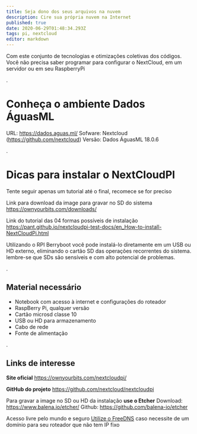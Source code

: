 ```yaml
---
title: Seja dono dos seus arquivos na nuvem
description: Cire sua própria nuvem na Internet
published: true
date: 2020-06-29T01:48:34.293Z
tags: pi, nextcloud
editor: markdown
---
```


Com este conjunto de tecnologias e otimizações coletivas dos códigos.
Você não precisa saber programar para configurar o NextCloud, em um servidor ou em seu RaspberryPi

.
# Conheça o ambiente Dados ÁguasML
URL: https://dados.aguas.ml/
Sofware: Nextcloud (https://github.com/nextcloud)
Versão: Dados ÁguasML 18.0.6

.
# Dicas para instalar o NextCloudPI


Tente seguir apenas um tutorial até o final, recomece se for preciso

Link para download da image para gravar no SD do sistema
https://ownyourbits.com/downloads/

Link do tutorial das 04 formas possíveis de instalação
https://pant.github.io/nextcloudpi-test-docs/en_How-to-install-NextCloudPi.html

Utilizando o RPI Berryboot você pode instalá-lo diretamente em um USB ou HD externo, eliminando o cartão SD das operações recorrentes do sistema. lembre-se que SDs são sensíveis e com alto potencial de problemas.

.
## Material necessário
- Notebook com acesso à internet e configurações do roteador
- RaspBerry Pi, qualquer versão
- Cartão microsd classe 10
- USB ou HD para armazenamento
- Cabo de rede
- Fonte de alimentação

.
## Links de interesse

**Site oficial**
https://ownyourbits.com/nextcloudpi/

**GitHub do projeto**
https://github.com/nextcloud/nextcloudpi

Para gravar a image no SD ou HD da instalação **use o Etcher**
Download: https://www.balena.io/etcher/
Github: https://github.com/balena-io/etcher

Acesso livre pelo mundo e seguro
[Utilize o FreeDNS](/plataforma/free-dns) caso necessite de um domínio para seu roteador que não tem IP fixo